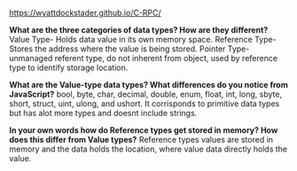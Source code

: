 https://wyattdockstader.github.io/C-RPC/

<b>What are the three categories of data types? How are they different?</b>
Value Type- Holds data value in its own memory space.
Reference Type- Stores the address where the value is being stored.
Pointer Type- unmanaged referent type, do not inherent from object, used by reference type to identify storage location.

<b>What are the Value-type data types? What differences do you notice from JavaScript?</b>
bool, byte, char, decimal, double, enum, float, int, long, sbyte, short, struct, uint, ulong, and ushort.  It corrisponds to primitive data types but has alot more types and doesnt include strings.

<b>In your own words how do Reference types get stored in memory? How does this differ from Value types?</b>
Reference types values are stored in memory and the data holds the location, where value data directly holds the value.